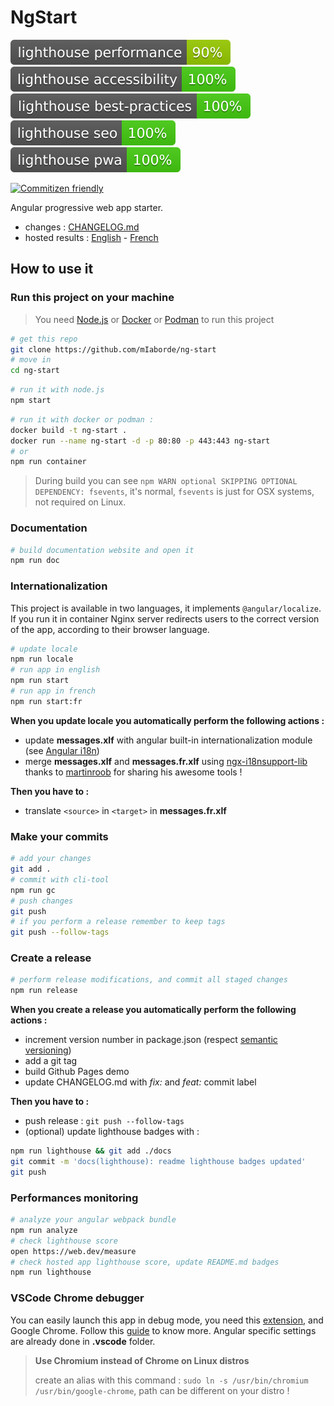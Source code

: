 # NgStart

![lighthouse performance](./docs/lighthouse_performance.svg)
![lighthouse accessibility](./docs/lighthouse_accessibility.svg)
![lighthouse best practices](./docs/lighthouse_best-practices.svg)
![lighthouse seo](./docs/lighthouse_seo.svg)
![lighthouse pwa](./docs/lighthouse_pwa.svg)

[![Commitizen friendly](https://img.shields.io/badge/commitizen-friendly-brightgreen.svg)](http://commitizen.github.io/cz-cli/)

Angular progressive web app starter.

- changes : [CHANGELOG.md](./CHANGELOG.md)
- hosted results : [English](https://miaborde.github.io/ng-start/en-US) - [French](https://miaborde.github.io/ng-start/fr)

## How to use it

### Run this project on your machine

> You need [Node.js](https://nodejs.org) or [Docker](https://docs.docker.com/get-docker/) or [Podman](https://podman.io/getting-started/) to run this project

```bash
# get this repo
git clone https://github.com/mIaborde/ng-start
# move in
cd ng-start
```

```bash
# run it with node.js
npm start
```

```bash
# run it with docker or podman :
docker build -t ng-start .
docker run --name ng-start -d -p 80:80 -p 443:443 ng-start
# or
npm run container
```

> During build you can see `npm WARN optional SKIPPING OPTIONAL DEPENDENCY: fsevents`, it's normal, `fsevents` is just for OSX systems, not required on Linux.

### Documentation

```bash
# build documentation website and open it
npm run doc
```

### Internationalization

This project is available in two languages, it implements `@angular/localize`. If you run it in container Nginx server redirects users to the correct version of the app, according to their browser language.

```bash
# update locale
npm run locale
# run app in english
npm run start
# run app in french
npm run start:fr
```

**When you update locale you automatically perform the following actions :**

- update **messages.xlf** with angular built-in internationalization module (see [Angular i18n](https://angular.io/guide/i18n))
- merge **messages.xlf** and **messages.fr.xlf** using [ngx-i18nsupport-lib](https://github.com/martinroob/ngx-i18nsupport-lib) thanks to [martinroob](https://github.com/martinroob) for sharing his awesome tools !

**Then you have to :**

- translate `<source>` in `<target>` in **messages.fr.xlf**

### Make your commits

```bash
# add your changes
git add .
# commit with cli-tool
npm run gc
# push changes
git push
# if you perform a release remember to keep tags
git push --follow-tags
```

### Create a release

```bash
# perform release modifications, and commit all staged changes
npm run release
```

**When you create a release you automatically perform the following actions :**

- increment version number in package.json (respect [semantic versioning](https://semver.g))
- add a git tag
- build Github Pages demo
- update CHANGELOG.md with _fix:_ and _feat:_ commit label

**Then you have to :**

- push release : `git push --follow-tags`
- (optional) update lighthouse badges with :

```bash
npm run lighthouse && git add ./docs
git commit -m 'docs(lighthouse): readme lighthouse badges updated'
git push
```

### Performances monitoring

```bash
# analyze your angular webpack bundle
npm run analyze
# check lighthouse score
open https://web.dev/measure
# check hosted app lighthouse score, update README.md badges
npm run lighthouse
```

### VSCode Chrome debugger

You can easily launch this app in debug mode, you need this [extension](https://marketplace.visualstudio.com/items?itemName=msjsdiag.debugger-for-chrome), and Google Chrome. Follow this [guide](https://github.com/microsoft/vscode-recipes/tree/master/Angular-CLI) to know more. Angular specific settings are already done in **.vscode** folder.

> **Use Chromium instead of Chrome on Linux distros**
>
> create an alias with this command : `sudo ln -s /usr/bin/chromium /usr/bin/google-chrome`, path can be different on your distro !
